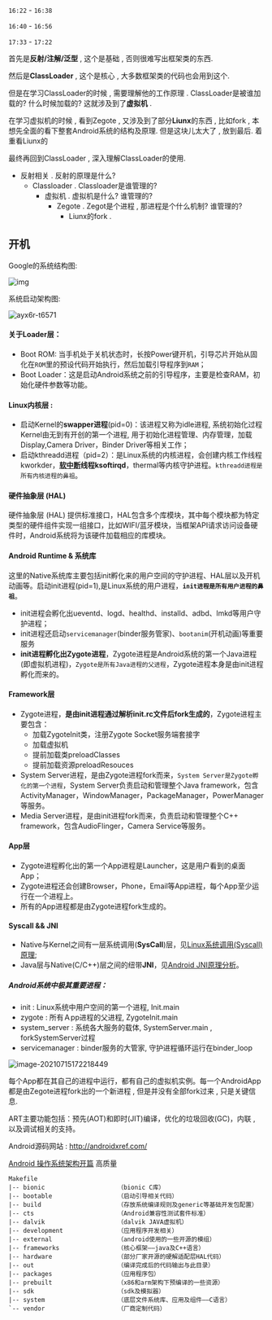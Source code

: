 `16:22` - `16:38`  

`16:40` - `16:56`  

`17:33` - `17:22`  

首先是**反射/注解/泛型** , 这个是基础 , 否则很难写出框架类的东西.

然后是**ClassLoader** , 这个是核心 , 大多数框架类的代码也会用到这个.

但是在学习ClassLoader的时候 , 需要理解他的工作原理 .
ClassLoader是被谁加载的? 什么时候加载的? 这就涉及到了**虚拟机** . 

在学习虚拟机的时候 , 看到Zegote , 又涉及到了部分**Liunx**的东西 , 比如fork , 本想先全面的看下整套Android系统的结构及原理. 但是这块儿太大了 , 放到最后. 着重看Liunx的

最终再回到ClassLoader , 深入理解ClassLoader的使用.



- 反射相关 . 反射的原理是什么?
  - Classloader . Classloader是谁管理的? 
    - 虚拟机 . 虚拟机是什么? 谁管理的?
      - Zegote . Zegot是个进程 , 那进程是个什么机制? 谁管理的?
        - Liunx的fork . 

## 开机

Google的系统结构图:

![img](a86u2-gpkrh-6320887-6320895.png)



系统启动架构图:

![ayx6r-t6571](ayx6r-t6571.png)

#### 关于Loader层：

- Boot ROM: 当手机处于关机状态时，长按Power键开机，引导芯片开始从固化在`ROM`里的预设代码开始执行，然后加载引导程序到`RAM`；
- Boot Loader：这是启动Android系统之前的引导程序，主要是检查RAM，初始化硬件参数等功能。



#### Linux内核层 : 

- 启动Kernel的**swapper进程**(pid=0)：该进程又称为idle进程, 系统初始化过程Kernel由无到有开创的第一个进程, 用于初始化进程管理、内存管理，加载Display,Camera Driver，Binder Driver等相关工作；
- 启动kthreadd进程（pid=2）：是Linux系统的内核进程，会创建内核工作线程kworkder，**[软中断](https://baike.baidu.com/item/%E8%BD%AF%E4%B8%AD%E6%96%AD/3572546?fr=aladdin)线程ksoftirqd**，thermal等内核守护进程。`kthreadd进程是所有内核进程的鼻祖`。



#### 硬件抽象层 (HAL)

硬件抽象层 (HAL) 提供标准接口，HAL包含多个库模块，其中每个模块都为特定类型的硬件组件实现一组接口，比如WIFI/蓝牙模块，当框架API请求访问设备硬件时，Android系统将为该硬件加载相应的库模块。



#### Android Runtime & 系统库

这里的Native系统库主要包括init孵化来的用户空间的守护进程、HAL层以及开机动画等。启动init进程(pid=1),是Linux系统的用户进程，**`init进程是所有用户进程的鼻祖`**。

- init进程会孵化出ueventd、logd、healthd、installd、adbd、lmkd等用户守护进程；
- init进程还启动`servicemanager`(binder服务管家)、`bootanim`(开机动画)等重要服务
- **init进程孵化出Zygote进程**，Zygote进程是Android系统的第一个Java进程(即虚拟机进程)，`Zygote是所有Java进程的父进程`，Zygote进程本身是由init进程孵化而来的。



#### Framework层

- Zygote进程，**是由init进程通过解析init.rc文件后fork生成的**，Zygote进程主要包含：
  - 加载ZygoteInit类，注册Zygote Socket服务端套接字
  - 加载虚拟机
  - 提前加载类preloadClasses
  - 提前加载资源preloadResouces
- System Server进程，是由Zygote进程fork而来，`System Server是Zygote孵化的第一个进程`，System Server负责启动和管理整个Java framework，包含ActivityManager，WindowManager，PackageManager，PowerManager等服务。
- Media Server进程，是由init进程fork而来，负责启动和管理整个C++ framework，包含AudioFlinger，Camera Service等服务。



#### App层

- Zygote进程孵化出的第一个App进程是Launcher，这是用户看到的桌面App；
- Zygote进程还会创建Browser，Phone，Email等App进程，每个App至少运行在一个进程上。
- 所有的App进程都是由Zygote进程fork生成的。



#### Syscall && JNI

- Native与Kernel之间有一层系统调用(**SysCall**)层，见[Linux系统调用(Syscall)原理](http://gityuan.com/2016/05/21/syscall/);
- Java层与Native(C/C++)层之间的纽带**JNI**，见[Android JNI原理分析](http://gityuan.com/2016/05/28/android-jni/)。



##### Android系统中极其重要进程：

- init : Linux系统中用户空间的第一个进程, Init.main
- zygote : 所有Ａpp进程的父进程, ZygoteInit.main
- system_server : 系统各大服务的载体, SystemServer.main , forkSystemServer过程
- servicemanager : binder服务的大管家, 守护进程循环运行在binder_loop







![image-20210715172218449](image-20210715172218449.png)







每个App都在其自己的进程中运行，都有自己的虚拟机实例。每一个AndroidApp都是由Zegote进程fork出的一个新进程 , 但是并没有全部fork过来 , 只是关键信息.

ART主要功能包括：预先(AOT)和即时(JIT)编译，优化的垃圾回收(GC)，内联 , 以及调试相关的支持。



Android源码网站 : http://androidxref.com/



[Android 操作系统架构开篇](http://gityuan.com/android/) 高质量









```
Makefile
|-- bionic                    （bionic C库）
|-- bootable                  （启动引导相关代码）
|-- build                     （存放系统编译规则及generic等基础开发包配置）
|-- cts                       （Android兼容性测试套件标准）
|-- dalvik                    （dalvik JAVA虚拟机）
|-- development               （应用程序开发相关）
|-- external                  （android使用的一些开源的模组）
|-- frameworks                （核心框架——java及C++语言）
|-- hardware                  （部分厂家开源的硬解适配层HAL代码）
|-- out                       （编译完成后的代码输出与此目录）
|-- packages                  （应用程序包）
|-- prebuilt                  （x86和arm架构下预编译的一些资源）
|-- sdk                       （sdk及模拟器）
|-- system                    （底层文件系统库、应用及组件——C语言）
`-- vendor                    （厂商定制代码）
```
